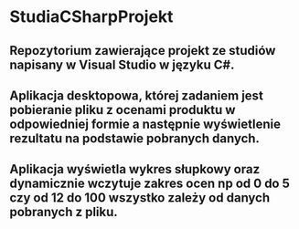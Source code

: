 # StudiaCSharpProjekt
## Repozytorium zawierające projekt ze studiów napisany w Visual Studio w języku C#.
## Aplikacja desktopowa, której zadaniem jest pobieranie pliku z ocenami produktu w odpowiedniej formie a następnie wyświetlenie rezultatu na podstawie pobranych danych.
## Aplikacja wyświetla wykres słupkowy oraz dynamicznie wczytuje zakres ocen np od 0 do 5 czy od 12 do 100 wszystko zależy od danych pobranych z pliku.
